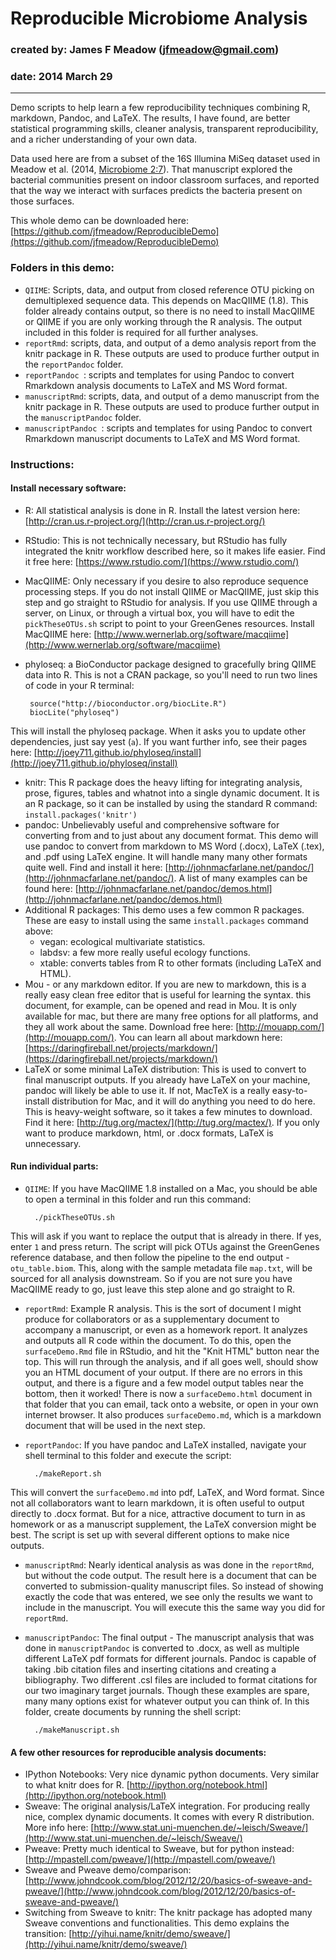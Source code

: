 # Reproducible Microbiome Analysis
### created by: James F Meadow (jfmeadow@gmail.com)
### date: 2014 March 29

-----------

Demo scripts to help learn a few reproducibility techniques combining R, markdown, Pandoc, and LaTeX. The results, I have found, are better statistical programming skills, cleaner analysis, transparent reproducibility, and a richer understanding of your own data. 

Data used here are from a subset of the 16S Illumina MiSeq dataset used in Meadow et al. (2014, [Microbiome 2:7](http://www.microbiomejournal.com/content/2/1/7)). That manuscript explored the bacterial communities present on indoor classroom surfaces, and reported that the way we interact with surfaces predicts the bacteria present on those surfaces. 

This whole demo can be downloaded here: [https://github.com/jfmeadow/ReproducibleDemo](https://github.com/jfmeadow/ReproducibleDemo)

### Folders in this demo: 

* `QIIME`: Scripts, data, and output from closed reference OTU picking on demultiplexed sequence data. This depends on MacQIIME (1.8). This folder already contains output, so there is no need to install MacQIIME or QIIME if you are only working through the R analysis. The output included in this folder is required for all further analyses. 
* `reportRmd`: scripts, data, and output of a demo analysis report from the knitr package in R. These outputs are used to produce further output in the `reportPandoc` folder. 
* `reportPandoc	`: scripts and templates for using Pandoc to convert Rmarkdown analysis documents to LaTeX and MS Word format. 
* `manuscriptRmd`: scripts, data, and output of a demo manuscript from the knitr package in R. These outputs are used to produce further output in the `manuscriptPandoc` folder. 
* `manuscriptPandoc	`: scripts and templates for using Pandoc to convert Rmarkdown manuscript documents to LaTeX and MS Word format. 


### Instructions: 

#### Install necessary software: 

* R: All statistical analysis is done in R. Install the latest version here: [http://cran.us.r-project.org/](http://cran.us.r-project.org/)
* RStudio: This is not technically necessary, but RStudio has fully integrated the knitr workflow described here, so it makes life easier. Find it free here: [https://www.rstudio.com/](https://www.rstudio.com/)
* MacQIIME: Only necessary if you desire to also reproduce sequence processing steps. If you do not install QIIME or MacQIIME, just skip this step and go straight to RStudio for analysis. If you use QIIME through a server, on Linux, or through a virtual box, you will have to edit the `pickTheseOTUs.sh` script to point to your GreenGenes resources. Install MacQIIME here: [http://www.wernerlab.org/software/macqiime](http://www.wernerlab.org/software/macqiime)
* phyloseq: a BioConductor package designed to gracefully bring QIIME data into R. This is not a CRAN package, so you'll need to run two lines of code in your R terminal: 

       source("http://bioconductor.org/biocLite.R")
       biocLite("phyloseq")
This will install the phyloseq package. When it asks you to update other dependencies, just say yest (`a`). If you want further info, see their pages here: [http://joey711.github.io/phyloseq/install](http://joey711.github.io/phyloseq/install)
* knitr: This R package does the heavy lifting for integrating analysis, prose, figures, tables and whatnot into a single dynamic document. It is an R package, so it can be installed by using the standard R command: `install.packages('knitr')`
* pandoc: Unbelievably useful and comprehensive software for converting from and to just about any document format. This demo will use pandoc to convert from markdown to MS Word (.docx), LaTeX (.tex), and .pdf using LaTeX engine. It will handle many many other formats quite well. Find and install it here: [http://johnmacfarlane.net/pandoc/](http://johnmacfarlane.net/pandoc/). A list of many examples can be found here: [http://johnmacfarlane.net/pandoc/demos.html](http://johnmacfarlane.net/pandoc/demos.html)
* Additional R packages: This demo uses a few common R packages. These are easy to install using the same `install.packages` command above: 
  * vegan: ecological multivariate statistics.
  * labdsv: a few more really useful ecology functions. 
  * xtable: converts tables from R to other formats (including LaTeX and HTML).
* Mou - or any markdown editor. If you are new to markdown, this is a really easy clean free editor that is useful for learning the syntax. this document, for example, can be opened and read in Mou. It is only available for mac, but there are many free options for all platforms, and they all work about the same. Download free here: [http://mouapp.com/](http://mouapp.com/). You can learn all about markdown here: [https://daringfireball.net/projects/markdown/](https://daringfireball.net/projects/markdown/)
* LaTeX or some minimal LaTeX distribution: This is used to convert to final manuscript outputs. If you already have LaTeX on your machine, pandoc will likely be able to use it. If not, MacTeX is a really easy-to-install distribution for Mac, and it will do anything you need to do here. This is heavy-weight software, so it takes a few minutes to download. Find it here: [http://tug.org/mactex/](http://tug.org/mactex/). If you only want to produce markdown, html, or .docx formats, LaTeX is unnecessary. 


#### Run individual parts:

* `QIIME`: If you have MacQIIME 1.8 installed on a Mac, you should be able to open a terminal in this folder and run this command: 

        ./pickTheseOTUs.sh
This will ask if you want to replace the output that is already in there. If yes, enter `1` and press return. The script will pick OTUs against the GreenGenes reference database, and then follow the pipeline to the end output - `otu_table.biom`. This, along with the sample metadata file `map.txt`, will be sourced for all analysis downstream. So if you are not sure you have MacQIIME ready to go, just leave this step alone and go straight to R. 
* `reportRmd`: Example R analysis. This is the sort of document I might produce for collaborators or as a supplementary document to accompany a manuscript, or even as a homework report. It analyzes and outputs all R code within the document. To do this, open the `surfaceDemo.Rmd` file in RStudio, and hit the "Knit HTML" button near the top. This will run through the analysis, and if all goes well, should show you an HTML document of your output. If there are no errors in this output, and there is a figure and a few model output tables near the bottom, then it worked! There is now a `surfaceDemo.html` document in that folder that you can email, tack onto a website, or open in your own internet browser. It also produces `surfaceDemo.md`, which is a markdown document that will be used in the next step.
* `reportPandoc`: If you have pandoc and LaTeX installed, navigate your shell terminal to this folder and execute the script: 

        ./makeReport.sh
This will convert the `surfaceDemo.md` into pdf, LaTeX, and Word format. Since not all collaborators want to learn markdown, it is often useful to output directly to .docx format. But for a nice, attractive document to turn in as homework or as a manuscript supplement, the LaTeX conversion might be best. The script is set up with several different options to make nice outputs. 
* `manuscriptRmd`: Nearly identical analysis as was done in the `reportRmd`, but without the code output. The result here is a document that can be converted to submission-quality manuscript files. So instead of showing exactly the code that was entered, we see only the results we want to include in the manuscript. You will execute this the same way you did for `reportRmd`.
* `manuscriptPandoc`: The final output - The manuscript analysis that was done in `manuscriptPandoc` is converted to .docx, as well as multiple different LaTeX pdf formats for different journals. Pandoc is capable of taking .bib citation files and inserting citations and creating a bibliography. Two different .csl files are included to format citations for our two imaginary target journals. Though these examples are spare, many many options exist for whatever output you can think of. In this folder, create documents by running the shell script: 

        ./makeManuscript.sh


#### A few other resources for reproducible analysis documents: 

* IPython Notebooks: Very nice dynamic python documents. Very similar to what knitr does for R. [http://ipython.org/notebook.html](http://ipython.org/notebook.html)
* Sweave: The original analysis/LaTeX integration. For producing really nice, complex dynamic documents. It comes with every R distribution. More info here: [http://www.stat.uni-muenchen.de/~leisch/Sweave/](http://www.stat.uni-muenchen.de/~leisch/Sweave/)
* Pweave: Pretty much identical to Sweave, but for python instead: [http://mpastell.com/pweave/](http://mpastell.com/pweave/)
* Sweave and Pweave demo/comparison: [http://www.johndcook.com/blog/2012/12/20/basics-of-sweave-and-pweave/](http://www.johndcook.com/blog/2012/12/20/basics-of-sweave-and-pweave/)
* Switching from Sweave to knitr: The knitr package has adopted many Sweave conventions and functionalities. This demo explains the transition: [http://yihui.name/knitr/demo/sweave/](http://yihui.name/knitr/demo/sweave/)













































